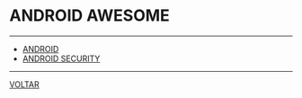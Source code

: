 # ANDROID AWESOME

---

* [ANDROID](https://github.com/JStumpp/awesome-android)
* [ANDROID SECURITY](https://github.com/ashishb/android-security-awesome)

---

[VOLTAR](AWESOME.md)

